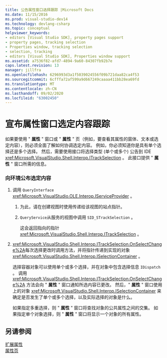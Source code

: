 ```yaml
---
title: 公告属性窗口选择跟踪 |Microsoft Docs
ms.date: 11/15/2016
ms.prod: visual-studio-dev14
ms.technology: devlang-csharp
ms.topic: conceptual
helpviewer_keywords:
- editors [Visual Studio SDK], property pages support
- property pages, tracking selection
- Properties window, tracking selection
- selection, tracking
- editors [Visual Studio SDK], Properties window support
ms.assetid: a7536f82-afd7-4894-9a60-84307fb92b7e
caps.latest.revision: 13
manager: jillfra
ms.openlocfilehash: 6296993d3a1f5039024556f09b721daa82ca4f53
ms.sourcegitcommit: 6cfffa72af599a9d667249caaaa411bb28ea69fd
ms.translationtype: MT
ms.contentlocale: zh-CN
ms.lasthandoff: 09/02/2020
ms.locfileid: "63002450"
---
```

# <a name="announcing-property-window-selection-tracking"></a>宣布属性窗口选定内容跟踪
如果要使用 " **属性** " 窗口或 " **属性** " 页（例如，要查看其属性的窗体、文本或选定内容），则必须全面了解如何协调选定内容。 例如，你必须知道你是具有单个选择还是多个选择。 然后，需要使用接口将选择类型 (单个或多个) 公告到 IDE <xref:Microsoft.VisualStudio.Shell.Interop.ITrackSelection> 。 此接口提供 " **属性** " 窗口所需的信息。  
  
### <a name="to-announce-selection-to-the-environment"></a>向环境公布选定内容  
  
1. 调用 `QueryInterface` <xref:Microsoft.VisualStudio.OLE.Interop.IServiceProvider> 。  
  
    1. 为此，请在创建视图时使用传递给该视图的站点指针。  
  
    2. `QueryService`从服务的视图中调用 `SID_STrackSelection` 。  
  
         这会返回指向的指针 <xref:Microsoft.VisualStudio.Shell.Interop.ITrackSelection> 。  
  
2. <xref:Microsoft.VisualStudio.Shell.Interop.ITrackSelection.OnSelectChange%2A>每次选择更改时调用方法，并将指针传递到实现的对象 <xref:Microsoft.VisualStudio.Shell.Interop.ISelectionContainer> 。  
  
     选择容器对象可以使用单个或多个选择，并在对象中包含选择信息 `IDispatch` 。 调用 <xref:Microsoft.VisualStudio.Shell.Interop.ITrackSelection.OnSelectChange%2A> 方法会向 " **属性** " 窗口通知所选内容已更改。 然后，" **属性** " 窗口使用上的对象 <xref:Microsoft.VisualStudio.Shell.Interop.ISelectionContainer> 来确定是否发生了单个或多个选择，以及实际选择的对象是什么。  
  
     如果指定多重选择，则 " **属性** " 窗口将查找对象的公共属性之间的交集。 如果指定单个对象选择，则 " **属性** " 窗口将显示一个对象的所有属性。  
  
## <a name="see-also"></a>另请参阅  
 [扩展属性](../extensibility/internals/extending-properties.md)   
 [属性页](../extensibility/internals/property-pages.md)